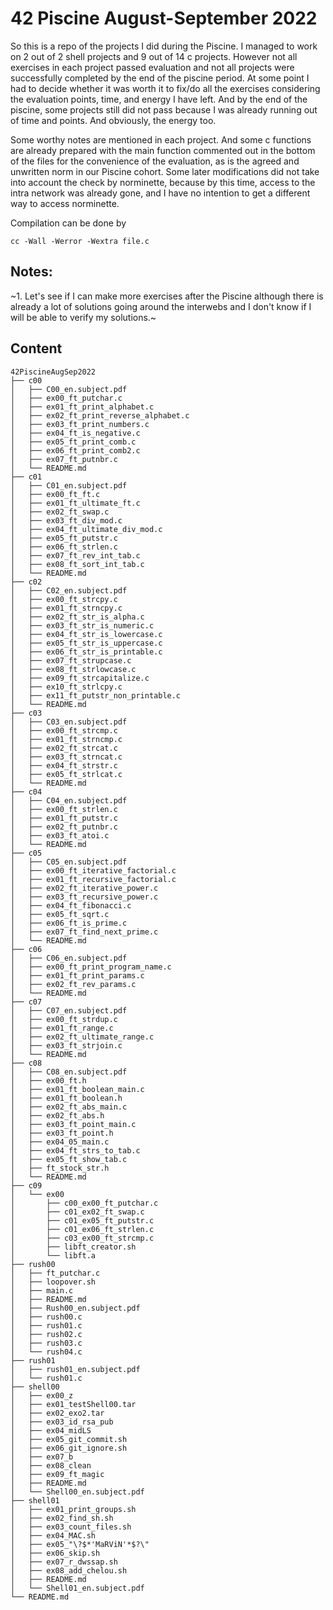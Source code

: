 # 42 Piscine August-September 2022

So this is a repo of the projects I did during the Piscine. I managed to work on 2 out of 2 shell projects and 9 out of 14 c projects. However not all exercises in each project passed evaluation and not all projects were successfully completed by the end of the piscine period. At some point I had to decide whether it was worth it to fix/do all the exercises considering the evaluation points, time, and energy I have left. And by the end of the piscine, some projects still did not pass because I was already running out of time and points. And obviously, the energy too. 

Some worthy notes are mentioned in each project. And some c functions are already prepared with the main function commented out in the bottom of the files for the convenience of the evaluation, as is the agreed and unwritten norm in our Piscine cohort. Some later modifications did not take into account the check by norminette, because by this time, access to the intra network was already gone, and I have no intention to get a different way to access norminette. 

Compilation can be done by 

```shell
cc -Wall -Werror -Wextra file.c
```


## Notes:
~1. Let's see if I can make more exercises after the Piscine although there is already a lot of solutions going around the interwebs and I don't know if I will be able to verify my solutions.~

## Content
```
42PiscineAugSep2022
├── c00
│   ├── C00_en.subject.pdf
│   ├── ex00_ft_putchar.c
│   ├── ex01_ft_print_alphabet.c
│   ├── ex02_ft_print_reverse_alphabet.c
│   ├── ex03_ft_print_numbers.c
│   ├── ex04_ft_is_negative.c
│   ├── ex05_ft_print_comb.c
│   ├── ex06_ft_print_comb2.c
│   ├── ex07_ft_putnbr.c
│   └── README.md
├── c01
│   ├── C01_en.subject.pdf
│   ├── ex00_ft_ft.c
│   ├── ex01_ft_ultimate_ft.c
│   ├── ex02_ft_swap.c
│   ├── ex03_ft_div_mod.c
│   ├── ex04_ft_ultimate_div_mod.c
│   ├── ex05_ft_putstr.c
│   ├── ex06_ft_strlen.c
│   ├── ex07_ft_rev_int_tab.c
│   ├── ex08_ft_sort_int_tab.c
│   └── README.md
├── c02
│   ├── C02_en.subject.pdf
│   ├── ex00_ft_strcpy.c
│   ├── ex01_ft_strncpy.c
│   ├── ex02_ft_str_is_alpha.c
│   ├── ex03_ft_str_is_numeric.c
│   ├── ex04_ft_str_is_lowercase.c
│   ├── ex05_ft_str_is_uppercase.c
│   ├── ex06_ft_str_is_printable.c
│   ├── ex07_ft_strupcase.c
│   ├── ex08_ft_strlowcase.c
│   ├── ex09_ft_strcapitalize.c
│   ├── ex10_ft_strlcpy.c
│   ├── ex11_ft_putstr_non_printable.c
│   └── README.md
├── c03
│   ├── C03_en.subject.pdf
│   ├── ex00_ft_strcmp.c
│   ├── ex01_ft_strncmp.c
│   ├── ex02_ft_strcat.c
│   ├── ex03_ft_strncat.c
│   ├── ex04_ft_strstr.c
│   ├── ex05_ft_strlcat.c
│   └── README.md
├── c04
│   ├── C04_en.subject.pdf
│   ├── ex00_ft_strlen.c
│   ├── ex01_ft_putstr.c
│   ├── ex02_ft_putnbr.c
│   ├── ex03_ft_atoi.c
│   └── README.md
├── c05
│   ├── C05_en.subject.pdf
│   ├── ex00_ft_iterative_factorial.c
│   ├── ex01_ft_recursive_factorial.c
│   ├── ex02_ft_iterative_power.c
│   ├── ex03_ft_recursive_power.c
│   ├── ex04_ft_fibonacci.c
│   ├── ex05_ft_sqrt.c
│   ├── ex06_ft_is_prime.c
│   ├── ex07_ft_find_next_prime.c
│   └── README.md
├── c06
│   ├── C06_en.subject.pdf
│   ├── ex00_ft_print_program_name.c
│   ├── ex01_ft_print_params.c
│   ├── ex02_ft_rev_params.c
│   └── README.md
├── c07
│   ├── C07_en.subject.pdf
│   ├── ex00_ft_strdup.c
│   ├── ex01_ft_range.c
│   ├── ex02_ft_ultimate_range.c
│   ├── ex03_ft_strjoin.c
│   └── README.md
├── c08
│   ├── C08_en.subject.pdf
│   ├── ex00_ft.h
│   ├── ex01_ft_boolean_main.c
│   ├── ex01_ft_boolean.h
│   ├── ex02_ft_abs_main.c
│   ├── ex02_ft_abs.h
│   ├── ex03_ft_point_main.c
│   ├── ex03_ft_point.h
│   ├── ex04_05_main.c
│   ├── ex04_ft_strs_to_tab.c
│   ├── ex05_ft_show_tab.c
│   ├── ft_stock_str.h
│   └── README.md
├── c09
│   └── ex00
│       ├── c00_ex00_ft_putchar.c
│       ├── c01_ex02_ft_swap.c
│       ├── c01_ex05_ft_putstr.c
│       ├── c01_ex06_ft_strlen.c
│       ├── c03_ex00_ft_strcmp.c
│       ├── libft_creator.sh
│       └── libft.a
├── rush00
│   ├── ft_putchar.c
│   ├── loopover.sh
│   ├── main.c
│   ├── README.md
│   ├── Rush00_en.subject.pdf
│   ├── rush00.c
│   ├── rush01.c
│   ├── rush02.c
│   ├── rush03.c
│   └── rush04.c
├── rush01
│   ├── rush01_en.subject.pdf
│   └── rush01.c
├── shell00
│   ├── ex00_z
│   ├── ex01_testShell00.tar
│   ├── ex02_exo2.tar
│   ├── ex03_id_rsa_pub
│   ├── ex04_midLS
│   ├── ex05_git_commit.sh
│   ├── ex06_git_ignore.sh
│   ├── ex07_b
│   ├── ex08_clean
│   ├── ex09_ft_magic
│   ├── README.md
│   └── Shell00_en.subject.pdf
├── shell01
│   ├── ex01_print_groups.sh
│   ├── ex02_find_sh.sh
│   ├── ex03_count_files.sh
│   ├── ex04_MAC.sh
│   ├── ex05_"\?$*'MaRViN'*$?\"
│   ├── ex06_skip.sh
│   ├── ex07_r_dwssap.sh
│   ├── ex08_add_chelou.sh
│   ├── README.md
│   └── Shell01_en.subject.pdf
└── README.md
```
